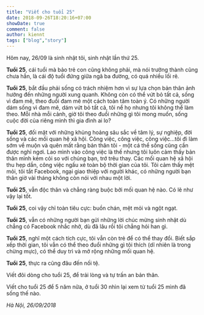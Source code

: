 ```yaml
---
title: "Viết cho tuổi 25"
date: 2018-09-26T18:20:16+07:00
showDate: true
comment: false
author: kiennt  
tags: ["blog","story"]
---
```


Hôm nay, 26/09 là sinh nhật tôi, sinh nhật lần thứ 25.

**Tuổi 25**, cái tuổi mà bảo trẻ con cũng không phải, mà nói trưởng thành cũng chưa hẳn, là cái độ tuổi đứng giữa ngã ba đường, có quá nhiều lối rẽ.

**Tuổi 25**, bắt đầu phải sống có trách nhiệm hơn vì sự lựa chọn bản thân ảnh hưởng đến những người xung quanh. Không còn có thể vứt bỏ tất cả, sống vì đam mê, theo đuổi đam mê một cách toàn tâm toàn ý. Có những người dám sống vì đam mê, dám vứt bỏ tất cả, tôi nể họ nhưng tôi không thể làm theo. Mỗi nhà mỗi cảnh, giờ tôi theo đuổi những gì tôi mong muốn, sống cuộc đời của riêng mình thì gia đình ai lo?

**Tuổi 25**, đối mặt với những khủng hoảng sâu sắc về tâm lý, sự nghiệp, đời sống và các mối quan hệ xã hội. Công việc, công việc, công việc...tôi đi làm sớm về muộn và quên mất rằng bản thân tôi - một cá thể sống cũng cần được nghỉ ngơi. Lao mình vào công việc là thế nhưng tôi luôn cảm thấy bản thân mình kém cỏi so với chúng bạn, trớ trêu thay. Các mối quan hệ xã hội thu hẹp dần, công việc ngấu xé toàn bộ thời gian của tôi. Tôi cảm thấy mệt mỏi, tôi tắt Facebook, ngại giao thiệp với người khác, có những người bạn thân giờ vài tháng không còn nói với nhau một lời.

**Tuổi 25**, vẫn độc thân và chẳng ràng buộc bởi mối quan hệ nào. Có lẽ như vậy lại tốt.

**Tuổi 25**, coi vậy chỉ toàn tiêu cực: buồn chán, mệt mỏi và ngột ngạt.

**Tuổi 25**, vẫn có những người bạn gửi những lời chúc mừng sinh nhật dù chẳng có Facebook nhắc nhở, dù đã lâu rồi tôi chẳng hỏi han gì.

**Tuổi 25**, nghĩ một cách tích cực, tôi vẫn còn trẻ để có thể thay đổi. Biết sắp xếp thời gian, tôi vẫn có thể theo đuổi những gì tôi thích (dĩ nhiên là trong chừng mực), có thể duy trì và mở rộng những mối quan hệ.

**Tuổi 25**, thực ra cũng đâu đến nối tệ.

Viết đôi dòng cho tuổi 25, để trải lòng và tự trấn an bản thân.

Viết cho tuổi 25 để 5 năm nữa, ở tuổi 30 nhìn lại xem từ tuổi 25 mình đã sống thế nào.

*Hà Nội, 26/09/2018*
